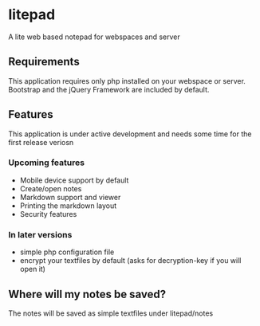 # litepad
A lite web based notepad for webspaces and server

## Requirements
This application requires only php installed on your webspace or server.<br>
Bootstrap and the jQuery Framework are included by default.

## Features
This application is under active development and needs some time for the first release veriosn
### Upcoming features
* Mobile device support by default
* Create/open notes
* Markdown support and viewer
* Printing the markdown layout
* Security features 

### In later versions
* simple php configuration file
* encrypt your textfiles by default (asks for decryption-key if you will open it)

## Where will my notes be saved?
The notes will be saved as simple textfiles under litepad/notes
